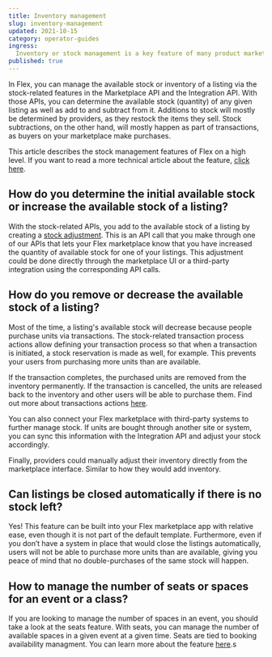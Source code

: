```yaml
---
title: Inventory management
slug: inventory-management
updated: 2021-10-15
category: operator-guides
ingress:
  Inventory or stock management is a key feature of many product marketplaces. Here’s how Flex’s stock management works.
published: true
---
```


In Flex, you can manage the available stock or inventory of a listing via the stock-related features in the Marketplace API and the Integration API. With those APIs, you can determine the available stock (quantity) of any given listing as well as add to and subtract from it. Additions to stock will mostly be determined by providers, as they restock the items they sell. Stock subtractions, on the other hand, will mostly happen as part of transactions, as buyers on your marketplace make purchases.

This article describes the stock management features of Flex on a high level. If you want to read a more technical article about the feature, [click here](https://www.sharetribe.com/docs/references/stock/). 

## How do you determine the initial available stock or increase the available stock of a listing?

With the stock-related APIs, you add to the available stock of a listing by creating a [stock adjustment](https://www.sharetribe.com/docs/background/concepts/#stock-adjustment). This is an API call that you make through one of our APIs that lets your Flex marketplace know that you have increased the quantity of available stock for one of your listings. This adjustment could be done directly through the marketplace UI or a third-party integration using the corresponding API calls.

## How do you remove or decrease the available stock of a listing?

Most of the time, a listing's available stock will decrease because people purchase units via transactions. The stock-related transaction process actions allow defining your transaction process so that when a transaction is initiated, a stock reservation is made as well, for example. This prevents your users from purchasing more units than are available. 

If the transaction completes, the purchased units are removed from the inventory permanently. If the transaction is cancelled, the units are released back to the inventory and other users will be able to purchase them. Find out more about transactions actions [here](https://www.sharetribe.com/docs/references/transaction-process-actions/#stock-reservations).

You can also connect your Flex marketplace with third-party systems to further manage stock. If units are bought through another site or system, you can sync this information with the Integration API and adjust your stock accordingly.

Finally, providers could manually adjust their inventory directly from the marketplace interface. Similar to how they would add inventory.  

## Can listings be closed automatically if there is no stock left?

Yes! This feature can be built into your Flex marketplace app with relative ease, even though it is not part of the default template. Furthermore, even if you don’t have a system in place that would close the listings automatically, users will not be able to purchase more units than are available, giving you peace of mind that no double-purchases of the same stock will happen. 

## How to manage the number of seats or spaces for an event or a class?

If you are looking to manage the number of spaces in an event, you should take a look at the   seats feature. With seats, you can manage the number of available spaces in a given event at a given time. Seats are tied to booking availability managment. You can learn more about the feature [here](https://www.sharetribe.com/docs/docs/operator-guides/manage-seats).s
